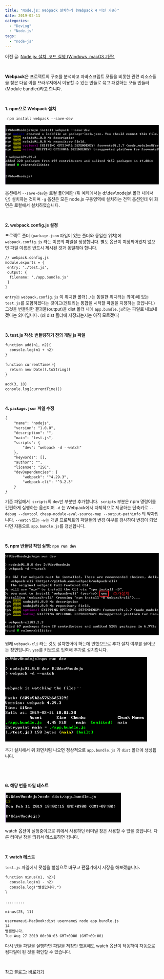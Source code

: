 ```yaml
---
title: "Node.js: Webpack 설치하기 (Webpack 4 버전 기준)"
date: 2019-02-11
categories: 
  - "DevLog"
  - "Node.js"
tags: 
  - "node-js"
---
```


이전 글: [Node.js: 설치, 코드 실행 (Windows, macOS 기준)](http://yoonbumtae.com/?p=772)

 

**Webpack**은 프로젝트의 구조를 분석하고 자바스크립트 모듈을 비롯한 관련 리소스들을 찾은 다음 이를 브라우저에서 이용할 수 있는 번들로 묶고 패킹하는 모듈 번들러(Module bundler)라고 합니다.

 

**1\. npm으로 Webpack 설치**

```
 npm install webpack --save-dev
```

 ![](/assets/img/wp-content/uploads/2019/02/1-1-e1566830166750.png)

옵션에서 `--save-dev`는 로컬 폴더에만 (위 예제에서는 d:\\dev\\nodejs\\ 폴더 내에서만) 설치하는 것이며 `-g` 옵션은 모든 node.js 구동영역에 설치하는 전역 옵션인데 위 화면은 로컬에서 설치하였습니다.

 

**2\. webpack.config.js 설정**

프로젝트 폴더 (`package.json` 파일이 있는 폴더와 동일한 위치)에 `webpack.config.js` 라는 이름의 파일을 생성합니다. 별도 옵션이 지정되어있지 않으면 파일 이름은 반드시 제시된 것과 동일해야 합니다.

```
// webpack.config.js
module.exports = {
 entry: './test.js',
 output: {
  filename: './app.bundle.js'
 }
}
```

`entry`는 `webpack.config.js` 이 위치한 폴더(`./`는 동일한 위치라는 의미)에 있는 `test.js`를 포함하겠다는 것이고(엔트리는 통합을 시작할 파일을 지정하는 것입니다.) 그것을 번들링한 결과물(output)을 dist 폴더 내에 `app.bundle.js`라는 파일로 내보내겠다는 의미입니다. (왜 dist 폴더에 저장되는지는 아직 모르겠다)

 

**3\. test.js 작성: 번들링하기 전의 개발 js 파일**

```
function add(n1, n2){
  console.log(n1 + n2)
}

function currentTime(){
  return new Date().toString()
}

add(3, 10)
console.log(currentTime())
```

 

**4\. `package.json` 파일 수정**

```
{
    "name": "nodejs",
    "version": "1.0.0",
    "description": "",
    "main": "test.js",
    "scripts": {
        "dev": "webpack -d --watch"
    },
    "keywords": [],
    "author": "",
    "license": "ISC",
    "devDependencies": {
        "webpack": "^4.29.3",
        "webpack-cli": "^3.2.3"
    }
}

```

기존 파일에서  `scripts`의 `dev`만 부분만 추가합니다.  `scripts` 부분은 npm 명령어를 간편하게 실행하는 옵션이며 `-d` 는 Webpack에서 자체적으로 제공하는 단축키로 `--debug --devtool cheap-module-eval-source-map --output-pathinfo` 의 약자입니다. `--watch` 또는 `-w`는 개발 프로젝트의 파일들의 변경 여부를 검사하여 변경이 되었다면 자동으로 `app.bundle.js`를 갱신합니다.

 

**5\. npm 번들링 작업 실행: `npm run dev`**

 ![](/assets/img/wp-content/uploads/2019/02/2-1-e1566830655485.png)

원래 `webpack-cli` 라는 것도 설치했어야 하는데 안했으므로 추가 설치 여부를 물어보는 장면입니다. `yes`를 키보드로 입력해 추가로 설치합니다.

 ![](/assets/img/wp-content/uploads/2019/02/3-e1566830742967.png)

추가 설치해서 위 화면처럼 나오면 정상적으로 `app.bundle.js` 가 `dist` 폴더에 생성됩니다.

 

 

**6\. 해당 번들 파일 테스트**

 ![](/assets/img/wp-content/uploads/2019/02/4-e1566831404176.png)

watch 옵션이 실행중이므로 위에서 사용하던 터미널 창은 사용할 수 없을 것입니다. 다른 터미널 창을 띄워서 테스트하면 됩니다.

 

**7\. watch 테스트**

`test.js` 파일에서 덧셈을 뺄셈으로 바꾸고 편집기에서 저장을 해보겠습니다.

```
function minus(n1, n2){
  console.log(n1 - n2)
  console.log("뺄셈입니다.")
}

.........

minus(25, 11)
```

```
usernameui-MacBook:dist username$ node app.bundle.js
14
뺄셈입니다.
Tue Aug 27 2019 00:00:03 GMT+0900 (GMT+09:00)

```

다시 번들 파일을 실행하면 파일을 저장만 했음에도 watch 옵션이 작동하여 자동으로 컴파일이 된 것을 확인할 수 있습니다.

 

참고 블로그: [바로가기](https://medium.com/@shlee1353/%EC%9B%B9%ED%8C%A9-%EC%9E%85%EB%AC%B8-%EA%B0%80%EC%9D%B4%EB%93%9C%ED%8E%B8-html-css-%EC%82%AC%EC%9A%A9%EA%B8%B0-75d9fb6062e6)
